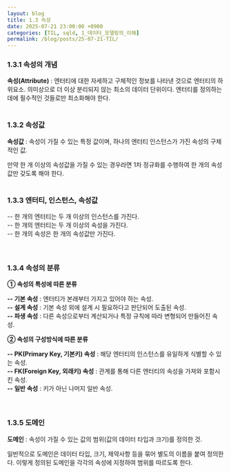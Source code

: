 ```yaml
---
layout: blog
title: 1.3 속성
date: 2025-07-21 23:00:00 +0900
categories: [TIL, sqld, 1_데이터_모델링의_이해]
permalink: /blog/posts/25-07-21-TIL/
---
```


### 1.3.1 속성의 개념

**속성(Attribute)** : 엔터티에 대한 자세하고 구체적인 정보를 나타낸 것으로 엔터티의 하위요소. 의미상으로 더 이상 분리되지 않는 최소의 데이터 단위이다. 엔터티를 정의하는 데에 필수적인 것들로만 최소화해야 한다.
<br><br>

### 1.3.2 속성값

**속성값** : 속성이 가질 수 있는 특정 값이며, 하나의 엔터티 인스턴스가 가진 속성의 구체적인 값.

만약 한 개 이상의 속성값을 가질 수 있는 경우라면 1차 정규화를 수행하여 한 개의 속성값만 갖도록 해야 한다.
<br><br>

### 1.3.3 엔터티, 인스턴스, 속성값

-- 한 개의 엔터티는 두 개 이상의 인스턴스를 가진다.<br>
-- 한 개의 엔터티는 두 개 이상의 속성을 가진다.<br>
-- 한 개의 속성은 한 개의 속성값만 가진다.<br>
<br><br>

### 1.3.4 속성의 분류

**① 속성의 특성에 따른 분류**

**-- 기본 속성** : 엔터티가 본래부터 가지고 있어야 하는 속성.<br>
**-- 설계 속성** : 기본 속성 외에 설계 시 필요하다고 판단되어 도출된 속성.<br>
**-- 파생 속성** : 다른 속성으로부터 계산되거나 특정 규칙에 따라 변형되어 만들어진 속성.<br>

**② 속성의 구성방식에 따른 분류**

**-- PK(Primary Key, 기본키) 속성** : 해당 엔터티의 인스턴스를 유일하게 식별할 수 있는 속성.<br>
**-- FK(Foreign Key, 외래키) 속성** : 관계를 통해 다른 엔터티의 속성을 가져와 포함시킨 속성.<br>
**-- 일반 속성** : 키가 아닌 나머지 일반 속성.<br>
<br><br>

### 1.3.5 도메인

**도메인** : 속성이 가질 수 있는 값의 범위(값의 데이터 타입과 크기)를 정의한 것.

일반적으로 도메인은 데이터 타입, 크기, 제약사항 등을 묶어 별도의 이름을 붙여 정의한다. 이렇게 정의된 도메인을 각각의 속성에 지정하여 범위를 따르도록 한다.
